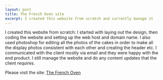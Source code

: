 ```yaml
---
layout: post
title: The French Oven site
excerpt: I created this website from scratch and currently manage it
---
```


I created this website from scratch: I started with laying out the design, then coding the website and setting up the web host and domain name. 
I also used photoshop for editing all the photos of the cakes in order to make all the display photos consistent with 
each other and creating the header etc. 
I communicated with the client mostly via email and they were happy with the end product. I still 
manage the website and do any content updates that the client requires. 

Please visit the site:
<a href="http://www.thefrenchoven.on.ca/index.html">The French Oven</a>
